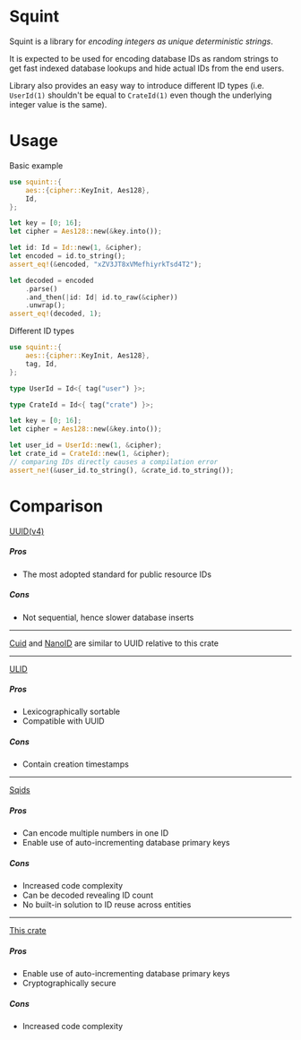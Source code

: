 # Squint

Squint is a library for _encoding integers as unique deterministic strings_.

It is expected to be used for encoding database IDs as random strings to get
fast indexed database lookups and hide actual IDs from the end users.

Library also provides an easy way to introduce different ID types
(i.e. `UserId(1)` shouldn't be equal to `CrateId(1)`
even though the underlying integer value is the same).

# Usage

Basic example

```rust
use squint::{
    aes::{cipher::KeyInit, Aes128},
    Id,
};

let key = [0; 16];
let cipher = Aes128::new(&key.into());

let id: Id = Id::new(1, &cipher);
let encoded = id.to_string();
assert_eq!(&encoded, "xZV3JT8xVMefhiyrkTsd4T2");

let decoded = encoded
    .parse()
    .and_then(|id: Id| id.to_raw(&cipher))
    .unwrap();
assert_eq!(decoded, 1);
```

Different ID types

```rust
use squint::{
    aes::{cipher::KeyInit, Aes128},
    tag, Id,
};

type UserId = Id<{ tag("user") }>;

type CrateId = Id<{ tag("crate") }>;

let key = [0; 16];
let cipher = Aes128::new(&key.into());

let user_id = UserId::new(1, &cipher);
let crate_id = CrateId::new(1, &cipher);
// comparing IDs directly causes a compilation error
assert_ne!(&user_id.to_string(), &crate_id.to_string());
```

# Comparison

[UUID(v4)](https://crates.io/crates/uuid)

##### Pros

-   The most adopted standard for public resource IDs

##### Cons

-   Not sequential, hence slower database inserts

---

[Cuid](https://crates.io/crates/cuid) and
[NanoID](https://crates.io/crates/nanoid)
are similar to UUID relative to this crate

---

[ULID](https://crates.io/crates/ulid)

##### Pros

-   Lexicographically sortable
-   Compatible with UUID

##### Cons

-   Contain creation timestamps

---

[Sqids](https://crates.io/crates/sqids)

##### Pros

-   Can encode multiple numbers in one ID
-   Enable use of auto-incrementing database primary keys

##### Cons

-   Increased code complexity
-   Can be decoded revealing ID count
-   No built-in solution to ID reuse across entities

---

[This crate](https://crates.io/crates/squint)

##### Pros

-   Enable use of auto-incrementing database primary keys
-   Cryptographically secure

##### Cons

-   Increased code complexity
